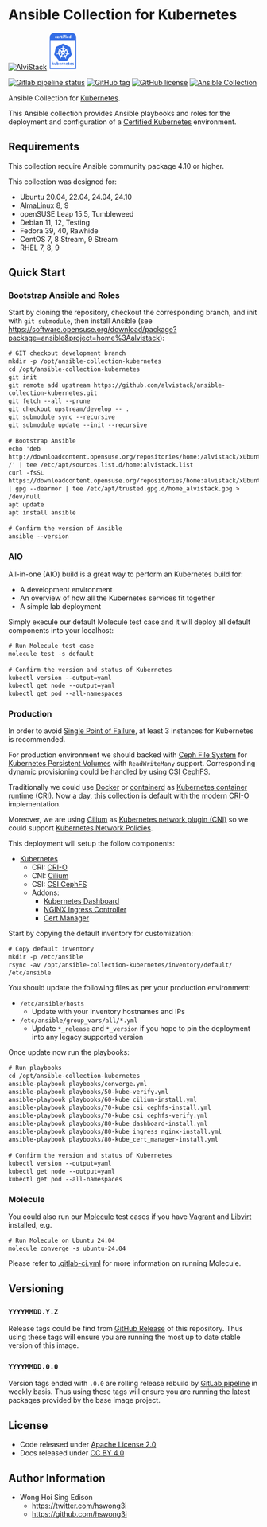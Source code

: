 # Ansible Collection for Kubernetes

<a href="https://alvistack.com" title="AlviStack" target="_blank"><img src="/alvistack.svg" height="75" alt="AlviStack"></a>
<a href="https://landscape.cncf.io/?selected=alvi-stack-ansible-collection-for-kubernetes" title="Certified Kubernetes" target="_blank"><img src="https://github.com/cncf/artwork/blob/master/projects/kubernetes/certified-kubernetes/versionless/color/certified-kubernetes-color.svg" height="75" alt="Certified Kubernetes"></a>

[![Gitlab pipeline
status](https://img.shields.io/gitlab/pipeline/alvistack/ansible-collection-kubernetes/master)](https://gitlab.com/alvistack/ansible-collection-kubernetes/-/pipelines)
[![GitHub
tag](https://img.shields.io/github/tag/alvistack/ansible-collection-kubernetes.svg)](https://github.com/alvistack/ansible-collection-kubernetes/tags)
[![GitHub
license](https://img.shields.io/github/license/alvistack/ansible-collection-kubernetes.svg)](https://github.com/alvistack/ansible-collection-kubernetes/blob/master/LICENSE)
[![Ansible
Collection](https://img.shields.io/badge/galaxy-alvistack.kubernetes-blue.svg)](https://galaxy.ansible.com/alvistack/kubernetes)

Ansible Collection for
[Kubernetes](https://github.com/kubernetes/kubernetes).

This Ansible collection provides Ansible playbooks and roles for the
deployment and configuration of a [Certified
Kubernetes](https://www.cncf.io/certification/software-conformance/)
environment.

## Requirements

This collection require Ansible community package 4.10 or higher.

This collection was designed for:

- Ubuntu 20.04, 22.04, 24.04, 24.10
- AlmaLinux 8, 9
- openSUSE Leap 15.5, Tumbleweed
- Debian 11, 12, Testing
- Fedora 39, 40, Rawhide
- CentOS 7, 8 Stream, 9 Stream
- RHEL 7, 8, 9

## Quick Start

### Bootstrap Ansible and Roles

Start by cloning the repository, checkout the corresponding branch, and
init with `git submodule`, then install Ansible (see
<https://software.opensuse.org/download/package?package=ansible&project=home%3Aalvistack>):

    # GIT checkout development branch
    mkdir -p /opt/ansible-collection-kubernetes
    cd /opt/ansible-collection-kubernetes
    git init
    git remote add upstream https://github.com/alvistack/ansible-collection-kubernetes.git
    git fetch --all --prune
    git checkout upstream/develop -- .
    git submodule sync --recursive
    git submodule update --init --recursive

    # Bootstrap Ansible
    echo 'deb http://downloadcontent.opensuse.org/repositories/home:/alvistack/xUbuntu_24.04/ /' | tee /etc/apt/sources.list.d/home:alvistack.list
    curl -fsSL https://downloadcontent.opensuse.org/repositories/home:alvistack/xUbuntu_24.04/Release.key | gpg --dearmor | tee /etc/apt/trusted.gpg.d/home_alvistack.gpg > /dev/null
    apt update
    apt install ansible

    # Confirm the version of Ansible
    ansible --version

### AIO

All-in-one (AIO) build is a great way to perform an Kubernetes build
for:

- A development environment
- An overview of how all the Kubernetes services fit together
- A simple lab deployment

Simply execule our default Molecule test case and it will deploy all
default components into your localhost:

    # Run Molecule test case
    molecule test -s default

    # Confirm the version and status of Kubernetes
    kubectl version --output=yaml
    kubectl get node --output=yaml
    kubectl get pod --all-namespaces

### Production

In order to avoid [Single Point of
Failure](https://en.wikipedia.org/wiki/Single_point_of_failure), at
least 3 instances for Kubernetes is recommended.

For production environment we should backed with [Ceph File
System](https://docs.ceph.com/docs/master/cephfs/) for [Kubernetes
Persistent
Volumes](https://kubernetes.io/docs/concepts/storage/persistent-volumes/)
with `ReadWriteMany` support. Corresponding dynamic provisioning could
be handled by using [CSI CephFS](https://github.com/ceph/ceph-csi).

Traditionally we could use
[Docker](https://kubernetes.io/docs/setup/production-environment/container-runtimes/#docker)
or
[containerd](https://kubernetes.io/docs/setup/production-environment/container-runtimes/#containerd)
as [Kubernetes container runtime
(CRI)](https://kubernetes.io/blog/2016/12/container-runtime-interface-cri-in-kubernetes/).
Now a day, this collection is default with the modern
[CRI-O](https://kubernetes.io/docs/setup/production-environment/container-runtimes/#cri-o)
implementation.

Moreover, we are using [Cilium](https://cilium.io/) as [Kubernetes
network plugin
(CNI)](https://kubernetes.io/docs/concepts/extend-kubernetes/compute-storage-net/network-plugins/)
so we could support [Kubernetes Network
Policies](https://kubernetes.io/docs/concepts/services-networking/network-policies/).

This deployment will setup the follow components:

- [Kubernetes](https://kubernetes.io/)
  - CRI: [CRI-O](https://github.com/cri-o/cri-o)
  - CNI: [Cilium](https://github.com/cilium/cilium)
  - CSI: [CSI CephFS](https://github.com/ceph/ceph-csi)
  - Addons:
    - [Kubernetes
      Dashboard](https://github.com/kubernetes/dashboard)
    - [NGINX Ingress
      Controller](https://github.com/kubernetes/ingress-nginx)
    - [Cert Manager](https://github.com/jetstack/cert-manager)

Start by copying the default inventory for customization:

    # Copy default inventory
    mkdir -p /etc/ansible
    rsync -av /opt/ansible-collection-kubernetes/inventory/default/ /etc/ansible

You should update the following files as per your production
environment:

- `/etc/ansible/hosts`
  - Update with your inventory hostnames and IPs
- `/etc/ansible/group_vars/all/*.yml`
  - Update `*_release` and `*_version` if you hope to pin the
    deployment into any legacy supported version

Once update now run the playbooks:

    # Run playbooks
    cd /opt/ansible-collection-kubernetes
    ansible-playbook playbooks/converge.yml
    ansible-playbook playbooks/50-kube-verify.yml
    ansible-playbook playbooks/60-kube_cilium-install.yml
    ansible-playbook playbooks/70-kube_csi_cephfs-install.yml
    ansible-playbook playbooks/70-kube_csi_cephfs-verify.yml
    ansible-playbook playbooks/80-kube_dashboard-install.yml
    ansible-playbook playbooks/80-kube_ingress_nginx-install.yml
    ansible-playbook playbooks/80-kube_cert_manager-install.yml

    # Confirm the version and status of Kubernetes
    kubectl version --output=yaml
    kubectl get node --output=yaml
    kubectl get pod --all-namespaces

### Molecule

You could also run our
[Molecule](https://molecule.readthedocs.io/en/stable/) test cases if you
have [Vagrant](https://www.vagrantup.com/) and
[Libvirt](https://libvirt.org/) installed, e.g.

    # Run Molecule on Ubuntu 24.04
    molecule converge -s ubuntu-24.04

Please refer to [.gitlab-ci.yml](.gitlab-ci.yml) for more information on
running Molecule.

## Versioning

### `YYYYMMDD.Y.Z`

Release tags could be find from [GitHub
Release](https://github.com/alvistack/ansible-collection-kubernetes/tags)
of this repository. Thus using these tags will ensure you are running
the most up to date stable version of this image.

### `YYYYMMDD.0.0`

Version tags ended with `.0.0` are rolling release rebuild by [GitLab
pipeline](https://gitlab.com/alvistack/ansible-collection-kubernetes/-/pipelines)
in weekly basis. Thus using these tags will ensure you are running the
latest packages provided by the base image project.

## License

- Code released under [Apache License 2.0](LICENSE)
- Docs released under [CC BY
  4.0](http://creativecommons.org/licenses/by/4.0/)

## Author Information

- Wong Hoi Sing Edison
  - <https://twitter.com/hswong3i>
  - <https://github.com/hswong3i>
